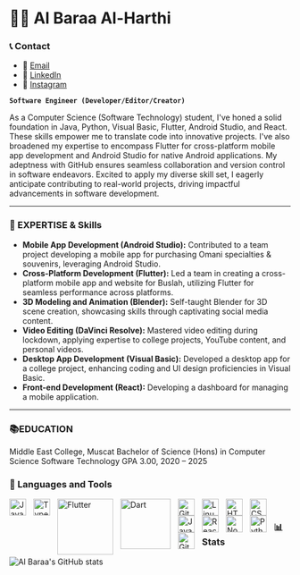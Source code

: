 # 🐱‍👤 Al Baraa Al-Harthi

### 📞 Contact

- 📧 [Email](mailto:albraa9021@gmail.com)
- 💼 [LinkedIn](http://linkedin.com/in/al-baraa-al-harthi-740340212)
- 📸 [Instagram](https://www.instagram.com/sp_nr/)

**`Software Engineer (Developer/Editor/Creator)`**

As a Computer Science (Software Technology) student, I've honed a solid foundation in Java, Python, Visual Basic, Flutter, Android Studio, and React. These skills empower me to translate code into innovative projects. I've also broadened my expertise to encompass Flutter for cross-platform mobile app development and Android Studio for native Android applications. My adeptness with GitHub ensures seamless collaboration and version control in software endeavors. Excited to apply my diverse skill set, I eagerly anticipate contributing to real-world projects, driving impactful advancements in software development.

---

### 💫 EXPERTISE & Skills

- **Mobile App Development (Android Studio):** Contributed to a team project developing a mobile app for purchasing Omani specialties & souvenirs, leveraging Android Studio.
- **Cross-Platform Development (Flutter):** Led a team in creating a cross-platform mobile app and website for Buslah, utilizing Flutter for seamless performance across platforms.
- **3D Modeling and Animation (Blender):** Self-taught Blender for 3D scene creation, showcasing skills through captivating social media content.
- **Video Editing (DaVinci Resolve):** Mastered video editing during lockdown, applying expertise to college projects, YouTube content, and personal videos.
- **Desktop App Development (Visual Basic):** Developed a desktop app for a college project, enhancing coding and UI design proficiencies in Visual Basic.
- **Front-end Development (React):** Developing a dashboard for managing a mobile application.

---

### 📚EDUCATION

Middle East College, Muscat Bachelor of Science (Hons) in Computer Science Software Technology GPA 3.00, 2020 – 2025

### 🧰 Languages and Tools

<img align="left" alt="Java" width="30px" style="padding-right:10px;" src="https://cdn.jsdelivr.net/gh/devicons/devicon/icons/java/java-original.svg"/>
<img align="left" alt="TypeScript" width="30px" style="padding-right:10px;" src="https://cdn.jsdelivr.net/gh/devicons/devicon/icons/typescript/typescript-plain.svg"/>
<img align="left" alt="Flutter" width="100px" style="padding-right:10px;" src="https://storage.googleapis.com/cms-storage-bucket/6a07d8a62f4308d2b854.svg"/>
<img align="left" alt="Dart" width="90px" style="padding-right:10px;" src="https://dart.dev/assets/img/logo/logo-white-text.svg"/>
<img align="left" alt="Git" width="30px" style="padding-right:10px;" src="https://cdn.jsdelivr.net/gh/devicons/devicon/icons/git/git-original.svg"/>
<img align="left" alt="Linux" width="30px" style="padding-right:10px;" src="https://cdn.jsdelivr.net/gh/devicons/devicon/icons/linux/linux-original.svg"/>
<img align="left" alt="HTML" width="30px" style="padding-right:10px;" src="https://cdn.jsdelivr.net/gh/devicons/devicon/icons/html5/html5-plain.svg"/>
<img align="left" alt="CSS" width="30px" style="padding-right:10px;" src="https://cdn.jsdelivr.net/gh/devicons/devicon/icons/css3/css3-plain.svg"/>
<img align="left" alt="JavaScript" width="30px" style="padding-right:10px;" src="https://cdn.jsdelivr.net/gh/devicons/devicon/icons/javascript/javascript-plain.svg"/>
<img align="left" alt="React" width="30px" style="padding-right:10px;" src="https://cdn.jsdelivr.net/gh/devicons/devicon/icons/react/react-original.svg"/>
<img align="left" alt="NodeJS" width="30px" style="padding-right:10px;" src="https://cdn.jsdelivr.net/gh/devicons/devicon/icons/nodejs/nodejs-original.svg"/>
<img align="left" alt="Python" width="30px" style="padding-right:10px;" src="https://cdn.jsdelivr.net/gh/devicons/devicon/icons/python/python-plain.svg"/>
<img align="left" alt="GitHub" width="30px" style="padding-right:10px;" src="https://cdn.jsdelivr.net/gh/devicons/devicon/icons/github/github-original.svg"/>

<br />

### 📊 Stats

![Al Baraa's GitHub stats](https://github-readme-stats.vercel.app/api?username=albaraa-prog&show_icons=true&theme=gruvbox)
